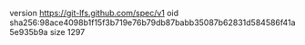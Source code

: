 version https://git-lfs.github.com/spec/v1
oid sha256:98ace4098b1f15f3b719e76b79db87babb35087b62831d584586f41a5e935b9a
size 1297
